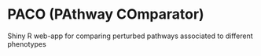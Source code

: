# PACO (PAthway COmparator)
Shiny R web-app for comparing perturbed pathways associated to different phenotypes
